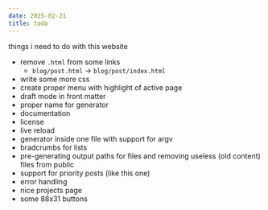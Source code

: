 ```yaml
---
date: 2025-02-21
title: todo
---
```


things i need to do with this website

- remove `.html` from some links
    - `blog/post.html` -> `blog/post/index.html`
- write some more css
- create proper menu with highlight of active page
- draft mode in front matter
- proper name for generator
- documentation
- license
- live reload
- generator inside one file with support for argv
- bradcrumbs for lists
- pre-generating output paths for files and removing useless (old content) files from public
- support for priority posts (like this one)
- error handling
- nice projects page
- some 88x31 buttons
